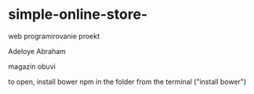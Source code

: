 # simple-online-store-


web programirovanie proekt


Adeloye Abraham 


magazin obuvi 


to open, install bower npm in the folder from the terminal ("install bower")
